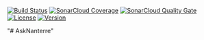 
[![Build Status](https://travis-ci.com/thibaultanani/AskNanterre.svg?branch=master)](https://travis-ci.com/thibaultanani/AskNanterre)
[![SonarCloud Coverage](https://sonarcloud.io/api/project_badges/measure?project=thibaultanani_AskNanterre&metric=coverage)](https://sonarcloud.io/dashboard?id=thibaultanani_AskNanterre)
[![SonarCloud Quality Gate](https://sonarcloud.io/api/project_badges/measure?project=thibaultanani_AskNanterre&metric=alert_status)](https://sonarcloud.io/dashboard?id=thibaultanani_AskNanterre)
[![License](https://img.shields.io/github/license/thibaultanani/askNanterre.svg?style=flat-square)](LICENSE)
[![Version](https://img.shields.io/github/tag/thibaultanani/askNanterre.svg?label=version&style=flat-square)](build.gradle)<br/>




"# AskNanterre"
